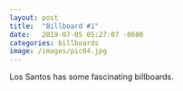 ```yaml
---
layout: post
title:  "Billboard #1"
date:   2019-07-05 05:27:07 -0600
categories: billboards
image: /images/pic04.jpg
---
```


Los Santos has some fascinating billboards.